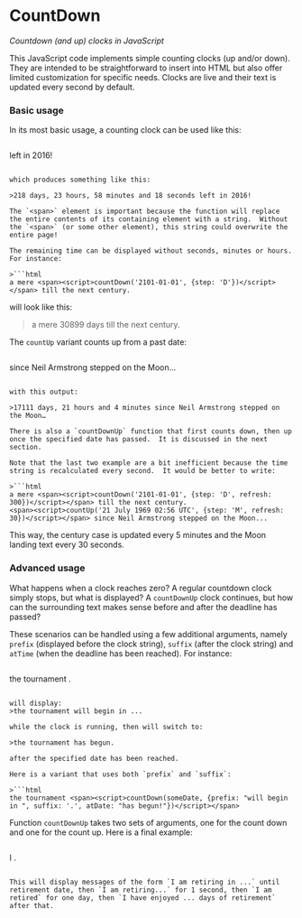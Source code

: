 # CountDown
_Countdown (and up) clocks in JavaScript_

This JavaScript code implements simple counting clocks (up and/or down).  They are intended to be straightforward to insert into HTML but also offer limited customization for specific needs.  Clocks are live and their text is updated every second by default.

### Basic usage

In its most basic usage, a counting clock can be used like this:

>```html
<span><script>countDown('2017-01-01')</script></span> left in 2016!
```

which produces something like this:

>218 days, 23 hours, 58 minutes and 18 seconds left in 2016!

The `<span>` element is important because the function will replace the entire contents of its containing element with a string.  Without the `<span>` (or some other element), this string could overwrite the entire page!

The remaining time can be displayed without seconds, minutes or hours.  For instance:

>```html
a mere <span><script>countDown('2101-01-01', {step: 'D'})</script></span> till the next century.
```

will look like this:

>a mere 30899 days till the next century.


The `countUp` variant counts up from a past date:

>```html
<span><script>countUp('21 July 1969 02:56 UTC', {step: 'M'})</script></span> since Neil Armstrong stepped on the Moon...
```

with this output:

>17111 days, 21 hours and 4 minutes since Neil Armstrong stepped on the Moon…

There is also a `countDownUp` function that first counts down, then up once the specified date has passed.  It is discussed in the next section.

Note that the last two example are a bit inefficient because the time string is recalculated every second.  It would be better to write:

>```html
a mere <span><script>countDown('2101-01-01', {step: 'D', refresh: 300})</script></span> till the next century.
<span><script>countUp('21 July 1969 02:56 UTC', {step: 'M', refresh: 30})</script></span> since Neil Armstrong stepped on the Moon...
```

This way, the century case is updated every 5 minutes and the Moon landing text every 30 seconds.

### Advanced usage

What happens when a clock reaches zero?  A regular countdown clock simply stops, but what is displayed?  A `countDownUp` clock continues, but how can the surrounding text makes sense before and after the deadline has passed?

These scenarios can be handled using a few additional arguments, namely `prefix` (displayed before the clock string), `suffix` (after the clock string) and `atTime` (when the deadline has been reached).  For instance:

>```html
the tournament <span><script>countDown(someDate, {prefix: "will begin in ", atDate: "has begun"})</script></span>.
```

will display:
>the tournament will begin in ...

while the clock is running, then will switch to:

>the tournament has begun.

after the specified date has been reached.

Here is a variant that uses both `prefix` and `suffix`:

>```html
the tournament <span><script>countDown(someDate, {prefix: "will begin in ", suffix: '.', atDate: "has begun!"})</script></span>
```

Function `countDownUp` takes two sets of arguments, one for the count down and one for the count up.  Here is a final example:
>```html
I <span><script>
    var argsDown = {prefix: "am retiring in ", atDate: " am retiring.."};
    var argsUp = {atDate: " am retired", prefix: "have enjoyed ", suffix: " of retirement", step: 'D', refresh: 3600};
    countDownUp(someDate, argsDown, argsUp);
  </script></span>.
```

This will display messages of the form `I am retiring in ...` until retirement date, then `I am retiring...` for 1 second, then `I am retired` for one day, then `I have enjoyed ... days of retirement` after that.

